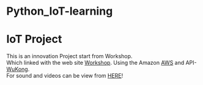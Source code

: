 # Python_IoT-learning
<h1>IoT Project</h1>
This is an innovation Project start from Workshop.<br>
Which linked with the web site <a href="http://pas.csie.ntu.edu.tw/IOTAUG/sessions_jul.html">Workshop</a>.
Using the Amazon <a href="https://aws.amazon.com/jp/">AWS</a> and API-<a href="https://sites.google.com/site/m2mplatform/">WuKong</a>.<br>
For sound and videos can be view from <a href="https://drive.google.com/drive/folders/0B8KQwh3RSZsbbEZmUTR3NXl5S28">HERE</a>!
